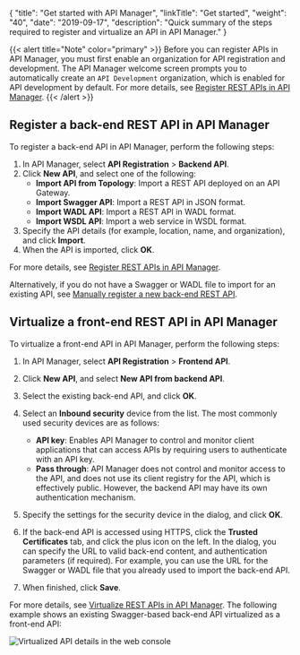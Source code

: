 {
    "title": "Get started with API Manager",
    "linkTitle": "Get started",
    "weight": "40",
    "date": "2019-09-17",
    "description": "Quick summary of the steps required to register and virtualize an API in API Manager."
}

{{< alert title="Note" color="primary" >}}
Before you can register APIs in API Manager, you must first enable an organization for API registration and development. The API Manager welcome screen prompts you to automatically create an `API Development` organization, which is enabled for API development by default. For more details, see [Register REST APIs in API Manager](/docs/apim_administration/apimgr_admin/api_mgmt_register_web/).
{{< /alert >}}

## Register a back-end REST API in API Manager

To register a back-end API in API Manager, perform the following steps:

1. In API Manager, select **API Registration** > **Backend API**.
2. Click **New API**, and select one of the following:
    * **Import API from Topology**: Import a REST API deployed on an API Gateway.
    * **Import Swagger API**: Import a REST API in JSON format.
    * **Import WADL API**: Import a REST API in WADL format.
    * **Import WSDL API**: Import a web service in WSDL format.
3. Specify the API details (for example, location, name, and organization), and click **Import**.
4. When the API is imported, click **OK**.

For more details, see [Register REST APIs in API Manager](/docs/apim_administration/apimgr_admin/api_mgmt_register_web/).

Alternatively, if you do not have a Swagger or WADL file to import for an existing API, see [Manually register a new back-end REST API](/docs/apim_administration/apimgr_admin/api_mgmt_register_web/#manually-register-a-new-back-end-rest-api).

## Virtualize a front-end REST API in API Manager

To virtualize a front-end API in API Manager, perform the following steps:

1. In API Manager, select **API Registration** > **Frontend API**.
2. Click **New API**, and select **New API from backend API**.
3. Select the existing back-end API, and click **OK**.
4. Select an **Inbound security**  device from the list. The most commonly used security devices are as follows:

    * **API key**: Enables API Manager to control and monitor client applications that can access APIs by requiring users to authenticate with an API key.
    * **Pass through**: API Manager does not control and monitor access to the API, and does not use its client registry for the API, which is effectively public. However, the backend API may have its own authentication mechanism.

5. Specify the settings for the security device in the dialog, and click **OK**.
6. If the back-end API is accessed using HTTPS, click the **Trusted Certificates** tab, and click the plus icon on the left. In the dialog, you can specify the URL to valid back-end content, and authentication parameters (if required). For example, you can use the URL for the Swagger or WADL file that you already used to import the back-end API.
7. When finished, click **Save**.

For more details, see [Virtualize REST APIs in API Manager](/docs/apim_administration/apimgr_admin/api_mgmt_virtualize_web/). The following example shows an existing Swagger-based back-end API virtualized as a front-end API:

![Virtualized API details in the web console](/Images/docbook/images/api_mgmt/api_mgmt_frontend_api_edit.png)
